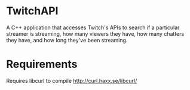 # TwitchAPI
A C++ application that accesses Twitch's APIs to search if a particular streamer is streaming, how many viewers they have, how many chatters they have, and how long they've been streaming.
# Requirements
Requires libcurl to compile http://curl.haxx.se/libcurl/

